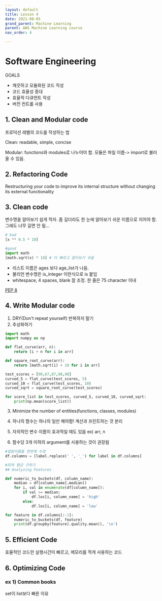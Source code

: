 ```yaml
---
layout: default
title: Lesson 4
date: 2021-08-05
grand_parent: Machine Learning
parent: AWS Machine Learning course
nav_order: 4

---
```




# Software Engineering

GOALS

* 깨끗하고 모듈화된 코드 작성
* 코드 효율성 증대
* 효율적 다큐먼트 작성
* 버전 컨트롤 사용



## 1. Clean and Modular code

프로덕션 레벨의 코드를 작성하는 법



Clean: readable, simple, concise

Modular: functions와 modules로 나누어야 함. 모듈은 파일 이름-> import로 불러올 수 있음.



## 2. Refactoring Code

Restructuring your code to improve its internal structure without changing its external functionality



## 3. Clean code

변수명을 알아보기 쉽게 적자. 좀 길더라도 한 눈에 알아보기 쉬운 이름으로 지어야 함. 그래도 너무 길면 안 됨...

```python
# bad
[x ** 0.5 * 10]

#good
import math
[math.sqrt(x) * 10] # 더 빠르고 알아보기 쉬움
```

* 리스트 이름은 ages 보다 age_list가 나음.
* 불리언 변수명은 is_integer 이런식으로 is 붙임
* whitespace, 4 spaces, blank 잘 조정. 한 줄은 75 character 이내

[PEP 8](https://www.python.org/dev/peps/pep-0008/?#code-lay-out)



## 4. Write Modular code

1. DRY(Don't repeat yourself) 반복하지 말기
2. 추상화하기

```python
import math
import numpy as np

def flat_curve(arr, n):
    return [i + n for i in arr]

def square_root_curve(arr):
    return [math.sqrt(i) + 10 for i in arr]

test_scores = [90,67,87,98,90]
curved_5 = flat_curve(test_scores, 5)
cursed_10 = flat_curve(test_scores, 10)
curved_sqrt = square_root_curve(test_scores)

for score_list in test_scores, curved_5, curved_10, curved_sqrt:
    print(np.mean(score_list))
```

3. Minimize the number of entities(functions, classes, modules)

4. 하나의 함수는 하나의 일만 해야함! 계산과 프린트하는 것 분리

5. 자의적인 변수 이름이 효과적일 때도 있음 ex) arr, n
6. 함수당 3개 이하의 argument를 사용하는 것이 권장됨

```python
#컬럼이름들 한번에 수정
df.columns = [label.replace(' ', '_') for label in df.columns]

#피쳐 평균 구하기
## Analyzing Features

def numeric_to_buckets(df, column_name):
    median = df[column_name].median()
    for i, val in enumerate(df[column_name]):
        if val >= median:
            df.loc[i, column_name] = 'high'
        else:
            df.loc[i, column_name] = 'low' 

for feature in df.columns[:-1]:
    numeric_to_buckets(df, feature)
    print(df.groupby(feature).quality.mean(), '\n')
```





## 5.  Efficient Code

효율적인 코드란 실행시간이 빠르고, 메모리를 적게 사용하는 코드



## 6. Optimizing Code

### ex 1) Common books

set이 list보다 빠른 이유



